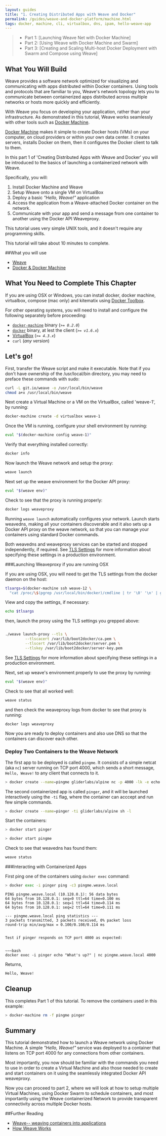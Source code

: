 ```yaml
---
layout: guides
title: "1. Creating Distributed Apps with Weave and Docker"
permalink: /guides/weave-and-docker-platform/machine.html
tags: docker, machine, cli, virtualbox, dns, ipam, hello-weave-app
---
```

> - Part 1: [Launching Weave Net with Docker Machine]
> - Part 2: [Using Weave with Docker Machine and Swarm]
> - Part 3: [Creating and Scaling Multi-host Docker Deployment with Swarm and Compose using Weave]


## What You Will Build

Weave provides a software network optimized for visualizing and communicating with apps distributed within Docker containers. Using tools and protocols that are familiar to you, Weave's network topology lets you to communicate between containerized apps distributed across multiple networks or hosts more quickly and efficiently.

With Weave you focus on developing your application, rather than your infrastructure. As demonstrated in this tutorial, Weave works seamlessly with other tools such as [Docker Machine](https://docs.docker.com/machine/). 

[Docker Machine](https://docs.docker.com/machine/) makes it simple to create Docker hosts (VMs) on your computer, on cloud providers or within your own data center. It creates servers, installs Docker on them, then it configures the Docker client to talk to them.

In this part 1 of 'Creating Distributed Apps with Weave and Docker' you will be introduced to the basics of launching a containerized network with Weave.

Specifically, you will:

  1. Install Docker Machine and Weave 
  2. Setup Weave onto a single VM on VirtualBox 
  3. Deploy a basic _"Hello, Weave!"_ application
  4. Access the application from a Weave-attached Docker container on the network.
  5. Communicate with your app and send a message from one container to another using the Docker API Weaveproxy.

This tutorial uses very simple UNIX tools, and it doesn't require any programming skills. 

This tutorial will take about 10 minutes to complete.


##What you will use

  - [Weave](http://weave.works)
  - [Docker & Docker Machine](https://docs.docker.com)

## What You Need to Complete This Chapter

If you are using OSX or Windows, you can install docker, docker machine, virtualbox, compose (mac only) and kitematix using [Docker Toolbox](https://www.docker.com/toolbox).

For other operating systems, you will need to install and configure the following separately before proceeding:

  - [`docker-machine`](http://docs.docker.com/machine/#installation) binary (_`>= 0.2.0`_)
  - [`docker`](https://docs.docker.com/installation/#installation) binary, at lest the client (_`>= v1.6.x`_)
  - [VirtualBox](https://www.virtualbox.org/wiki/Downloads) (_`>= 4.3.x`_)
  - `curl` (_any version_)

## Let's go!

First, transfer the Weave script and make it executable. Note that if you don't have ownership of the /usr/local/bin directory, you may need to preface these commands with sudo: 

~~~bash
curl -L git.io/weave -o /usr/local/bin/weave
chmod a+x /usr/local/bin/weave
~~~

Next create a Virtual Machine or a VM on the VirtualBox, called 'weave-1', by running: 

~~~bash
docker-machine create -d virtualbox weave-1
~~~

Once the VM is running, configure your shell environment by running:
 
~~~bash
eval "$(docker-machine config weave-1)"
~~~

Verify that everything installed correctly:

~~~bash
docker info
~~~

Now launch the Weave network and setup the proxy:

~~~bash
weave launch
~~~

Next set up the weave environment for the Docker API proxy: 


~~~bash
eval "$(weave env)"
~~~

Check to see that the proxy is running properly: 

~~~bash
docker logs weaveproxy
~~~

Running `weave launch` automatically configures your network. Launch starts weavedns, making all your containers discoverable and it also sets up a Docker API proxy on the weave network, so that you can manage your containers using standard Docker commands. 

Both weavedns and weaveproxy services can be started and stopped independently, if required.
See [TLS Settings](https://docs.docker.com/articles/https/) for more information about specifying these settings in a production environment.

###Launching Weaveproxy if you are running OSX

If you are using OSX, you will need to get the TLS settings from the docker daemon on the host: 

~~~bash
tlsargs=$(docker-machine ssh weave-12 \
  "cat /proc/\$(pgrep /usr/local/bin/docker)/cmdline | tr '\0' '\n' | grep ^--tls | tr '\n' ' '")
~~~

View and copy the settings, if necessary:

~~~bash
echo $tlsargs
~~~

then, launch the proxy using the TLS settings you grepped above: 

~~~bash

./weave launch-proxy --tls \
         --tlscacert /var/lib/boot2docker/ca.pem \
         --tlscert /var/lib/boot2docker/server.pem \
         --tlskey /var/lib/boot2docker/server-key.pem
~~~

See [TLS Settings](https://docs.docker.com/articles/https/) for more information about specifying these settings in a production environment.

Next, set up weave's environment properly to use the proxy by running: 

~~~bash
eval "$(weave env)"
~~~

Check to see that all worked well: 

~~~bash
weave status
~~~

and then check the weaveproxy logs from docker to see that proxy is running:

~~~bash
docker logs weaveproxy
~~~

Now you are ready to deploy containers and also use DNS so that the containers can discover each other.

### Deploy Two Containers to the Weave Network

The first app to be deployed is called `pingme`. It consists of a simple netcat (aka `nc`) server running on TCP port 4000, which sends a short message, `Hello, Weave!` to any client that connects to it.

~~~bash
> docker create --name=pingme gliderlabs/alpine nc -p 4000 -lk -e echo 'Hello, Weave!'
~~~

The second containerized app is called `pinger`, and it will be launched interactively using the `-ti` flag, where the container can acccept and run few simple commands.

~~~bash
> docker create --name=pinger -ti gliderlabs/alpine sh -l
~~~

Start the containers: 

~~~bash
> docker start pinger

> docker start pingme
~~~

Check to see that weavedns has found them: 

~~~bash
weave status
~~~

###Interacting with Containerized Apps

First ping one of the containers using `docker exec` command: 

~~~bash
> docker exec -i pinger ping -c3 pingme.weave.local
~~~

    PING pingme.weave.local (10.128.0.1): 56 data bytes
    64 bytes from 10.128.0.1: seq=0 ttl=64 time=0.100 ms
    64 bytes from 10.128.0.1: seq=1 ttl=64 time=0.114 ms
    64 bytes from 10.128.0.1: seq=2 ttl=64 time=0.111 ms

    --- pingme.weave.local ping statistics ---
    3 packets transmitted, 3 packets received, 0% packet loss
    round-trip min/avg/max = 0.100/0.108/0.114 ms
~~~

Test if pinger responds on TCP port 4000 as expected:


~~~bash
docker exec -i pinger echo "What's up?" | nc pingme.weave.local 4000
~~~

Returns, 

~~~bash
Hello, Weave!
~~~


## Cleanup

This completes Part 1 of this tutorial. To remove the containers used in this example:

~~~bash
> docker-machine rm -f pingme pinger
~~~

## Summary

This tutorial demonstrated how to launch a Weave network using Docker Machine. A simple  _"Hello, Weave!"_ service was deployed to a container that listens on TCP port 4000 for any connections from other containers. 

Most importantly, you now should be familiar with the commands you need to use in order to create a Virtual Machine and also those needed to create and start containers on it using the seamlessly integrated Docker API weaveproxy. 

Now you can proceed to part 2, where we will look at how to setup multiple Virtual Machines, using Docker Swarm to schedule containers, and most importantly using the Weave containerized Network to provide transparent connectivity across multiple Docker hosts.

##Further Reading

  *  [Weave-- weaving containers into applications](https://github.com/weaveworks/weave#readme)
  *  [How Weave Works](http://docs.weave.works/weave/latest_release/how-it-works.html)


